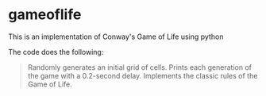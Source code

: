 # gameoflife

This is an implementation of Conway's Game of Life using python

The code does the following:

> Randomly generates an initial grid of cells.
> Prints each generation of the game with a 0.2-second delay.
> Implements the classic rules of the Game of Life.
